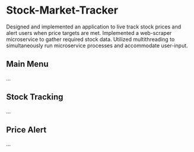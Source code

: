 # Stock-Market-Tracker

Designed and implemented an application to live track stock prices and alert users when price targets are met. Implemented a web-scraper microservice to gather required stock data. Utilized multithreading to simultaneously run microservice processes and accommodate user-input.

## Main Menu
...

## Stock Tracking
...

## Price Alert
...
